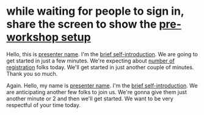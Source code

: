 # while waiting for people to sign in, share the screen to show the [pre-workshop setup](https://ubc-library-rc.github.io/data-analysis-r/#pre-workshop-setup)
Hello, this is <ins>presenter name</ins>. I'm the <ins>brief self-introduction</ins>. We are going to get started in just a few minutes. We're expecting about <ins>number of registration</ins> folks today. We'll get started in just another couple of minutes. Thank you so much.

Again. Hello, my name is <ins>presenter name</ins>. I'm the <ins>brief self-introduction</ins>. We are anticipating another few folks to join us. We're gonna give them just another minute or 2 and then we'll get started. We want to be very respectful of your time today.




##





#



##
